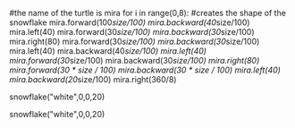 #the name of the turtle is mira
for i in range(0,8):
    #creates the shape of the snowflake
    mira.forward(100*size/100)
    mira.backward(40*size/100)
    mira.left(40)
    mira.forward(30*size/100)
    mira.backward(30*size/100)
    mira.right(80)
    mira.forward(30*size/100)
    mira.backward(30*size/100)
    mira.left(40)
    mira.backward(40*size/100)
    mira.left(40)
    mira.forward(30*size/100)
    mira.backward(30*size/100)
    mira.right(80)
    mira.forward(30 * size / 100)
    mira.backward(30 * size / 100)
    mira.left(40)
    mira.backward(20*size/100)
    mira.right(360/8)



snowflake("white",0,0,20)

snowflake("white",0,0,20)

